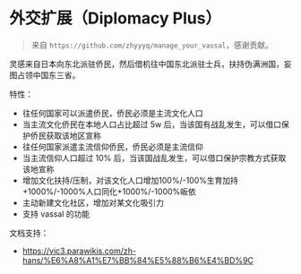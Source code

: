 # 外交扩展（Diplomacy Plus）

> 来自 `https://github.com/zhyyyq/manage_your_vassal`，感谢贡献。

灵感来自日本向东北派驻侨民，然后借机往中国东北派驻士兵，扶持伪满洲国，妄图占领中国东三省。

特性：
* 往任何国家可以派遣侨民，侨民必须是主流文化人口
* 当主流文化侨民在本地人口占比超过 5w 后，当该国有战乱发生，可以借口保护侨民获取该地区宣称
* 往任何国家派遣主流信仰侨民，侨民必须是主流信仰
* 当主流信仰人口超过 10% 后，当该国战乱发生，可以借口保护宗教方式获取该地宣称
* 增加文化扶持/压制，对该文化人口增加100%/-100%生育加持+1000%/-1000%人口同化+1000%/-1000%皈依
* 主动新建文化社区，增加对某文化吸引力
* 支持 vassal 的功能

文档支持：
* https://vic3.parawikis.com/zh-hans/%E6%A8%A1%E7%BB%84%E5%88%B6%E4%BD%9C
